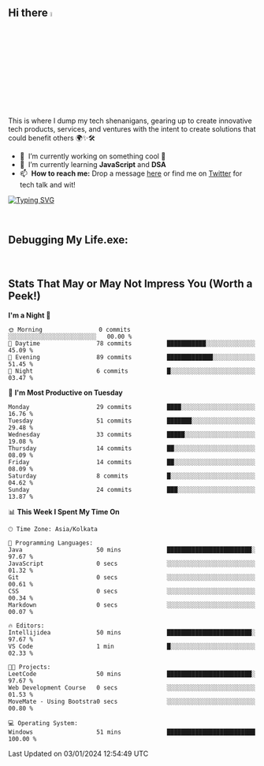 ## Hi there <a href="#"><img src="https://media.giphy.com/media/hvRJCLFzcasrR4ia7z/giphy.gif" width="5%"></a>

This is where I dump my tech shenanigans, gearing up to create innovative tech products, services, and ventures with the intent to create solutions that could benefit others 🌍✨🛠️

- 🔭 &nbsp;I’m currently working on something cool 🥶
- 🌱 &nbsp;I’m currently learning <strong>JavaScript</strong> and <strong>DSA</strong>
- 📫 &nbsp;<b>How to reach me:</b> Drop a message <a href="mailto:harshilsharma.dev@gmail.com">here</a> or find me on  <a href="https://twitter.com/harshilshrma">Twitter</a> for tech talk and wit!

[![Typing SVG](https://readme-typing-svg.demolab.com?font=Poppins&size=75&duration=2000&pause=800&color=F7F7F7&vCenter=true&random=true&width=1920&height=384&lines=Hey+there%2C+I'm+Harshil!;How+vexingly+quick+daft+zebras+jump)](#)

<br>


## Debugging My Life.exe:

<br>

## Stats That May or May Not Impress You (Worth a Peek!)

<!--START_SECTION:waka-->
**I'm a Night 🦉** 

```text
🌞 Morning                0 commits           ░░░░░░░░░░░░░░░░░░░░░░░░░   00.00 % 
🌆 Daytime                78 commits          ███████████░░░░░░░░░░░░░░   45.09 % 
🌃 Evening                89 commits          █████████████░░░░░░░░░░░░   51.45 % 
🌙 Night                  6 commits           █░░░░░░░░░░░░░░░░░░░░░░░░   03.47 % 
```
📅 **I'm Most Productive on Tuesday** 

```text
Monday                   29 commits          ████░░░░░░░░░░░░░░░░░░░░░   16.76 % 
Tuesday                  51 commits          ███████░░░░░░░░░░░░░░░░░░   29.48 % 
Wednesday                33 commits          █████░░░░░░░░░░░░░░░░░░░░   19.08 % 
Thursday                 14 commits          ██░░░░░░░░░░░░░░░░░░░░░░░   08.09 % 
Friday                   14 commits          ██░░░░░░░░░░░░░░░░░░░░░░░   08.09 % 
Saturday                 8 commits           █░░░░░░░░░░░░░░░░░░░░░░░░   04.62 % 
Sunday                   24 commits          ███░░░░░░░░░░░░░░░░░░░░░░   13.87 % 
```


📊 **This Week I Spent My Time On** 

```text
🕑︎ Time Zone: Asia/Kolkata

💬 Programming Languages: 
Java                     50 mins             ████████████████████████░   97.67 % 
JavaScript               0 secs              ░░░░░░░░░░░░░░░░░░░░░░░░░   01.32 % 
Git                      0 secs              ░░░░░░░░░░░░░░░░░░░░░░░░░   00.61 % 
CSS                      0 secs              ░░░░░░░░░░░░░░░░░░░░░░░░░   00.34 % 
Markdown                 0 secs              ░░░░░░░░░░░░░░░░░░░░░░░░░   00.07 % 

🔥 Editors: 
Intellijidea             50 mins             ████████████████████████░   97.67 % 
VS Code                  1 min               █░░░░░░░░░░░░░░░░░░░░░░░░   02.33 % 

🐱‍💻 Projects: 
LeetCode                 50 mins             ████████████████████████░   97.67 % 
Web Development Course   0 secs              ░░░░░░░░░░░░░░░░░░░░░░░░░   01.53 % 
MoveMate - Using Bootstra0 secs              ░░░░░░░░░░░░░░░░░░░░░░░░░   00.80 % 

💻 Operating System: 
Windows                  51 mins             █████████████████████████   100.00 % 
```


 Last Updated on 03/01/2024 12:54:49 UTC
<!--END_SECTION:waka-->

<!--
**harshilshrma/harshilshrma** is a ✨ _special_ ✨ repository because its `README.md` (this file) appears on your GitHub profile.

Here are some ideas to get you started:

- 🔭 I’m currently working on ...
- 🌱 I’m currently learning ...
- 👯 I’m looking to collaborate on ...
- 🤔 I’m looking for help with ...
- 💬 Ask me about ...
- 📫 How to reach me: ...
- 😄 Pronouns: ...
- ⚡ Fun fact: ...
-->
